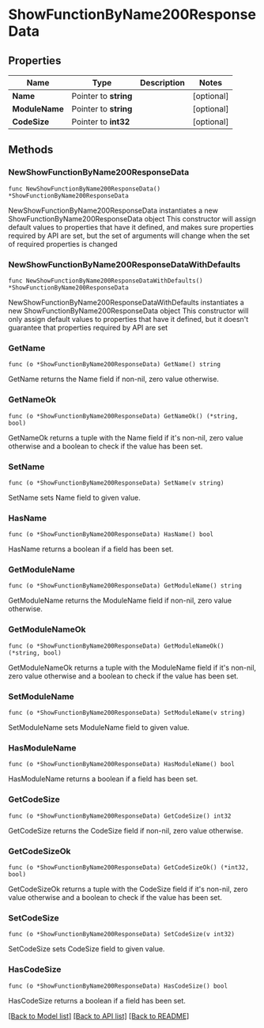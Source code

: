 # ShowFunctionByName200ResponseData

## Properties

Name | Type | Description | Notes
------------ | ------------- | ------------- | -------------
**Name** | Pointer to **string** |  | [optional] 
**ModuleName** | Pointer to **string** |  | [optional] 
**CodeSize** | Pointer to **int32** |  | [optional] 

## Methods

### NewShowFunctionByName200ResponseData

`func NewShowFunctionByName200ResponseData() *ShowFunctionByName200ResponseData`

NewShowFunctionByName200ResponseData instantiates a new ShowFunctionByName200ResponseData object
This constructor will assign default values to properties that have it defined,
and makes sure properties required by API are set, but the set of arguments
will change when the set of required properties is changed

### NewShowFunctionByName200ResponseDataWithDefaults

`func NewShowFunctionByName200ResponseDataWithDefaults() *ShowFunctionByName200ResponseData`

NewShowFunctionByName200ResponseDataWithDefaults instantiates a new ShowFunctionByName200ResponseData object
This constructor will only assign default values to properties that have it defined,
but it doesn't guarantee that properties required by API are set

### GetName

`func (o *ShowFunctionByName200ResponseData) GetName() string`

GetName returns the Name field if non-nil, zero value otherwise.

### GetNameOk

`func (o *ShowFunctionByName200ResponseData) GetNameOk() (*string, bool)`

GetNameOk returns a tuple with the Name field if it's non-nil, zero value otherwise
and a boolean to check if the value has been set.

### SetName

`func (o *ShowFunctionByName200ResponseData) SetName(v string)`

SetName sets Name field to given value.

### HasName

`func (o *ShowFunctionByName200ResponseData) HasName() bool`

HasName returns a boolean if a field has been set.

### GetModuleName

`func (o *ShowFunctionByName200ResponseData) GetModuleName() string`

GetModuleName returns the ModuleName field if non-nil, zero value otherwise.

### GetModuleNameOk

`func (o *ShowFunctionByName200ResponseData) GetModuleNameOk() (*string, bool)`

GetModuleNameOk returns a tuple with the ModuleName field if it's non-nil, zero value otherwise
and a boolean to check if the value has been set.

### SetModuleName

`func (o *ShowFunctionByName200ResponseData) SetModuleName(v string)`

SetModuleName sets ModuleName field to given value.

### HasModuleName

`func (o *ShowFunctionByName200ResponseData) HasModuleName() bool`

HasModuleName returns a boolean if a field has been set.

### GetCodeSize

`func (o *ShowFunctionByName200ResponseData) GetCodeSize() int32`

GetCodeSize returns the CodeSize field if non-nil, zero value otherwise.

### GetCodeSizeOk

`func (o *ShowFunctionByName200ResponseData) GetCodeSizeOk() (*int32, bool)`

GetCodeSizeOk returns a tuple with the CodeSize field if it's non-nil, zero value otherwise
and a boolean to check if the value has been set.

### SetCodeSize

`func (o *ShowFunctionByName200ResponseData) SetCodeSize(v int32)`

SetCodeSize sets CodeSize field to given value.

### HasCodeSize

`func (o *ShowFunctionByName200ResponseData) HasCodeSize() bool`

HasCodeSize returns a boolean if a field has been set.


[[Back to Model list]](../README.md#documentation-for-models) [[Back to API list]](../README.md#documentation-for-api-endpoints) [[Back to README]](../README.md)


